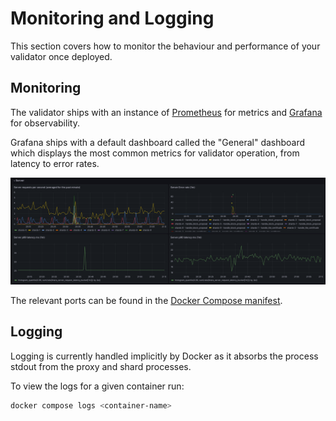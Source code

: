 # Monitoring and Logging

This section covers how to monitor the behaviour and performance of your
validator once deployed.

## Monitoring

The validator ships with an instance of [Prometheus](https://prometheus.io/) for
metrics and [Grafana](https://grafana.com/) for observability.

Grafana ships with a default dashboard called the "General" dashboard which
displays the most common metrics for validator operation, from latency to error
rates.

![img.png](img.png)

The relevant ports can be found in the
[Docker Compose manifest](https://github.com/linera-io/linera-protocol/blob/main/docker/docker-compose.yml).

## Logging

Logging is currently handled implicitly by Docker as it absorbs the process
stdout from the proxy and shard processes.

To view the logs for a given container run:

```bash
docker compose logs <container-name>
```
